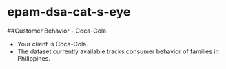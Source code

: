 # epam-dsa-cat-s-eye
##Customer Behavior - Coca-Cola
* Your client is Coca-Cola.
* The dataset currently available tracks consumer behavior of families in Philippines.